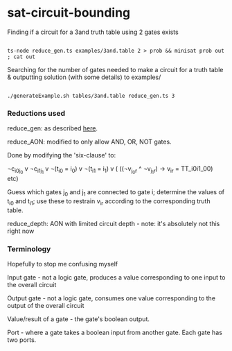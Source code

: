 # sat-circuit-bounding

Finding if a circuit for a 3and truth table using 2 gates exists 

<pre><code>
ts-node reduce_gen.ts examples/3and.table 2 > prob && minisat prob out ; cat out
</code></pre>

Searching for the number of gates needed to make a circuit for a truth table
& outputting solution (with some details) to examples/

<pre><code>
./generateExample.sh tables/3and.table reduce_gen.ts 3 
</code></pre>


### Reductions used

reduce_gen: as described [here](https://logic.pdmi.ras.ru/~arist/papers/sat09.pdf).

reduce_AON: modified to only allow AND, OR, NOT gates.

Done by modifying the 'six-clause' to:

¬c<sub>i0j<sub>0</sub></sub> v ¬c<sub>i1j<sub>1</sub></sub> v ¬(t<sub>i0</sub> = i<sub>0</sub>) v ¬(t<sub>i1</sub> = i<sub>1</sub>) v ( ((¬v<sub>j<sub>0</sub>r</sub> ^ ¬v<sub>j<sub>1</sub>r</sub>) -> v<sub>ir</sub> = TT_i0i1_00) etc)

Guess which gates j<sub>0</sub> and j<sub>1</sub> are connected to gate i; determine the values of t<sub>i0</sub> and t<sub>i1</sub>; use these to restrain v<sub>ir</sub> according to the corresponding truth table.

reduce_depth: AON with limited circuit depth - note: it's absolutely not this right now

### Terminology

Hopefully to stop me confusing myself

Input gate - not a logic gate, produces a value corresponding to one input to the overall circuit

Output gate - not a logic gate, consumes one value corresponding to the output of the overall circuit

Value/result of a gate - the gate's boolean output.

Port - where a gate takes a boolean input from another gate. Each gate has two ports.

